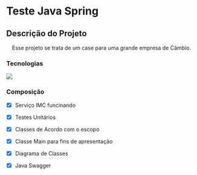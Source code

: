 # Teste Java Spring

## Descrição do Projeto
<p align="center">Esse projeto se trata de um case para uma grande empresa de Câmbio.</p>

### Tecnologias
<img src="1200px-Java_programming_language_logo svg](https://user-images.githubusercontent.com/79267693/221127367-b0262771-ff0c-47e8-a0ad-8a983824aa4f.png">

### Composição

- [x] Serviço IMC funcinando
- [x] Testes Unitários
- [x] Classes de Acordo com o escopo
- [x] Classe Main para fins de apresentação
- [x] Diagrama de Classes 
- [x] Java Swagger

